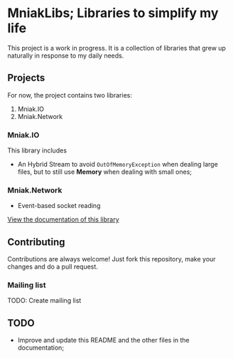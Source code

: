 MniakLibs; Libraries to simplify my life
======================================================

This project is a work in progress.
It is a collection of libraries that grew up naturally in response to my daily needs.


Projects
------------------
For now, the project contains two libraries:
1. Mniak.IO
2. Mniak.Network

### Mniak.IO
This library includes
- An Hybrid Stream to avoid `OutOfMemoryException` when dealing large files, but to still use **Memory** when dealing with small ones;

### Mniak.Network
- Event-based socket reading

[View the documentation of this library](docs/Mniak.Network.md)



Contributing
--------------------
Contributions are always welcome!
Just fork this repository, make your changes and do a pull request.

### Mailing list
TODO: Create mailing list

TODO
----------------------
+ Improve and update this README and the other files in the documentation;
